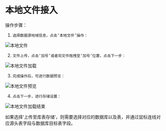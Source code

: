 # 本地文件接入

操作步骤：

1.     选择数据源地域信息，点击‘本地文件’操作：

![本地文件](../../../../../image/Data-Integration/local-file.png)

2.     文件上传，点击‘加号’或者将文件拖拽至‘加号’位置，点击下一步：

![本地文件加载](../../../../../image/Data-Integration/local-file-load.png)

3.     完成操作后，可进行数据预览：

![本地文件预览](../../../../../image/Data-Integration/local-file-see.png)

4.     点击下一步，进行存储设置：

![本地文件加载结束](../../../../../image/Data-Integration/local-file-end.png)

如果选择‘上传至库表存储’，则需要选择对应的数据库以及表，并通过鼠标连线对应源头表字段与数据库目标表字段。